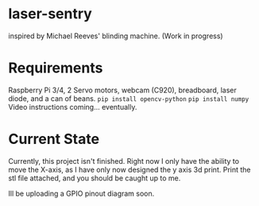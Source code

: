 # laser-sentry
inspired by Michael Reeves' blinding machine. (Work in progress) 
# Requirements
Raspberry Pi 3/4, 2 Servo motors, webcam (C920), breadboard, laser diode, and a can of beans.
```pip install opencv-python```
```pip install numpy```
Video instructions coming... eventually.

# Current State
Currently, this project isn't finished. Right now I only have the ability to move the X-axis, as I have only now designed the y axis 3d print. Print the stl file attached, and you should be caught up to me.

Ill be uploading a GPIO pinout diagram soon. 
